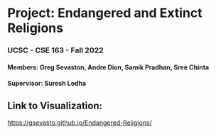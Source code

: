 # Project: Endangered and Extinct Religions

### UCSC - CSE 163 - Fall 2022

#### Members: Greg Sevaston, Andre Dion, Samik Pradhan, Sree Chinta

#### Supervisor: Suresh Lodha


## Link to Visualization:

https://gsevasto.github.io/Endangered-Religions/
